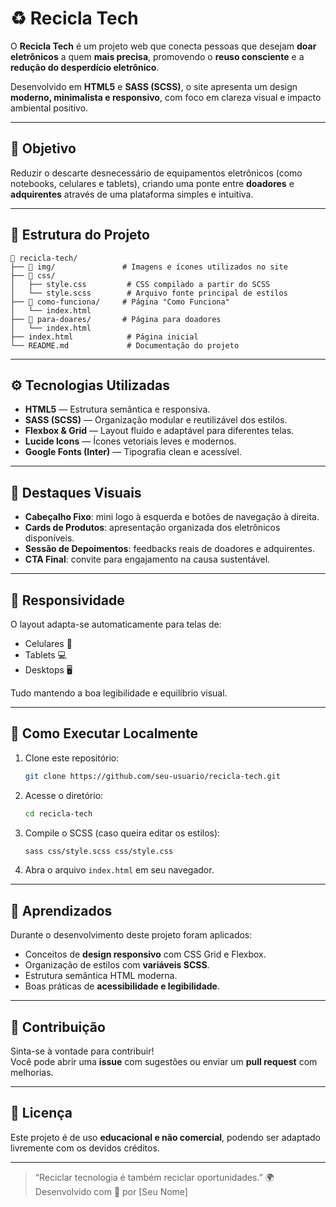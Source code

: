 # ♻️ Recicla Tech

O **Recicla Tech** é um projeto web que conecta pessoas que desejam **doar eletrônicos** a quem **mais precisa**, promovendo o **reuso consciente** e a **redução do desperdício eletrônico**.  

Desenvolvido em **HTML5** e **SASS (SCSS)**, o site apresenta um design **moderno, minimalista e responsivo**, com foco em clareza visual e impacto ambiental positivo.

---

## 🌱 Objetivo

Reduzir o descarte desnecessário de equipamentos eletrônicos (como notebooks, celulares e tablets), criando uma ponte entre **doadores** e **adquirentes** através de uma plataforma simples e intuitiva.

---

## 🧩 Estrutura do Projeto

```
📂 recicla-tech/
├── 📁 img/               # Imagens e ícones utilizados no site
├── 📁 css/
│   ├── style.css         # CSS compilado a partir do SCSS
│   └── style.scss        # Arquivo fonte principal de estilos
├── 📁 como-funciona/     # Página "Como Funciona"
│   └── index.html
├── 📁 para-doares/       # Página para doadores
│   └── index.html
├── index.html            # Página inicial
└── README.md             # Documentação do projeto
```

---

## ⚙️ Tecnologias Utilizadas

- **HTML5** — Estrutura semântica e responsiva.  
- **SASS (SCSS)** — Organização modular e reutilizável dos estilos.  
- **Flexbox & Grid** — Layout fluido e adaptável para diferentes telas.  
- **Lucide Icons** — Ícones vetoriais leves e modernos.  
- **Google Fonts (Inter)** — Tipografia clean e acessível.

---

## 🎨 Destaques Visuais

- **Cabeçalho Fixo**: mini logo à esquerda e botões de navegação à direita.  
- **Cards de Produtos**: apresentação organizada dos eletrônicos disponíveis.  
- **Sessão de Depoimentos**: feedbacks reais de doadores e adquirentes.  
- **CTA Final**: convite para engajamento na causa sustentável.

---

## 📱 Responsividade

O layout adapta-se automaticamente para telas de:
- Celulares 📱  
- Tablets 💻  
- Desktops 🖥️  

Tudo mantendo a boa legibilidade e equilíbrio visual.

---

## 🚀 Como Executar Localmente

1. Clone este repositório:
   ```bash
   git clone https://github.com/seu-usuario/recicla-tech.git
   ```

2. Acesse o diretório:
   ```bash
   cd recicla-tech
   ```

3. Compile o SCSS (caso queira editar os estilos):
   ```bash
   sass css/style.scss css/style.css
   ```

4. Abra o arquivo `index.html` em seu navegador.

---

## 🧠 Aprendizados

Durante o desenvolvimento deste projeto foram aplicados:
- Conceitos de **design responsivo** com CSS Grid e Flexbox.  
- Organização de estilos com **variáveis SCSS**.  
- Estrutura semântica HTML moderna.  
- Boas práticas de **acessibilidade e legibilidade**.

---

## 💚 Contribuição

Sinta-se à vontade para contribuir!  
Você pode abrir uma **issue** com sugestões ou enviar um **pull request** com melhorias.

---

## 📄 Licença

Este projeto é de uso **educacional e não comercial**, podendo ser adaptado livremente com os devidos créditos.

---

> “Reciclar tecnologia é também reciclar oportunidades.” 🌍  
Desenvolvido com 💚 por [Seu Nome]
